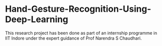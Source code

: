 # Hand-Gesture-Recognition-Using-Deep-Learning
This research project has been done as part of an internship programme in IIT Indore under the expert guidance of Prof Narendra S Chaudhari.
